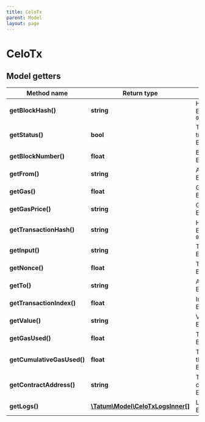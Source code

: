 ```yaml
---
title: CeloTx
parent: Model
layout: page
---
```


# CeloTx

## Model getters

Method name | Return type | Description | Notes
------------ | ------------- | ------------- | -------------
**getBlockHash()** | **string** | Hash of the block where this transaction was in. <br>Example: `0xcf2c40f475e78c7c19778e1ae999a0e371c9319b38182ea15dc94536f13f9137` | [optional]
**getStatus()** | **bool** | TRUE if the transaction was successful, FALSE, if the EVM reverted the transaction. <br>Example: `true` | [optional]
**getBlockNumber()** | **float** | Block number where this transaction was in. <br>Example: `6470854` | [optional]
**getFrom()** | **string** | Address of the sender. <br>Example: `0x81b7E08F65Bdf5648606c89998A9CC8164397647` | [optional]
**getGas()** | **float** | Gas provided by the sender. <br>Example: `21000` | [optional]
**getGasPrice()** | **string** | Gas price provided by the sender in wei. <br>Example: `1000000000` | [optional]
**getTransactionHash()** | **string** | Hash of the transaction. <br>Example: `0xe6e7340394958674cdf8606936d292f565e4ecc476aaa8b258ec8a141f7c75d7` | [optional]
**getInput()** | **string** | The data sent along with the transaction. <br>Example: `0x` | [optional]
**getNonce()** | **float** | The number of transactions made by the sender prior to this one. <br>Example: `26836405` | [optional]
**getTo()** | **string** | Address of the receiver. 'null' when its a contract creation transaction. <br>Example: `0xbC546fa1716Ed886967cf73f40e8F2F5e623a92d` | [optional]
**getTransactionIndex()** | **float** | Integer of the transactions index position in the block. <br>Example: `3` | [optional]
**getValue()** | **string** | Value transferred in wei. <br>Example: `1000000000000000000` | [optional]
**getGasUsed()** | **float** | The amount of gas used by this specific transaction alone. <br>Example: `21000` | [optional]
**getCumulativeGasUsed()** | **float** | The total amount of gas used when this transaction was executed in the block. <br>Example: `314159` | [optional]
**getContractAddress()** | **string** | The contract address created, if the transaction was a contract creation, otherwise null. <br>Example: `0x81b7E08F65Bdf5648606c89998A9CC8164397647` | [optional]
**getLogs()** | [**\Tatum\Model\CeloTxLogsInner[]**](../CeloTxLogsInner) | Log events, that happened in this transaction. <br>Example: `null` | [optional]

